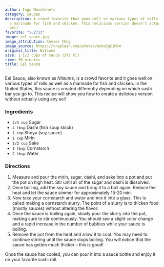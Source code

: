 ```yaml
---
author: Ingo Muschenetz
category: Sauces
description: A crowd favorite that goes well on various types of rolls as well as
  a marinade for fish and chicken. This delicious version doesn't actually use any
  eel!
favorite: "\u2713"
image: eel_sauce.jpg
image_attribution: Xavier Chng
image_source: https://unsplash.com/photos/nuboDgCIMh4
original_title: Nitsume
size: 1 1/2 cups of sauce (375 ml)
time: 30 minutes
title: Eel Sauce
---
```

Eel Sauce, also known as _Nitsume_, is a crowd favorite and it goes well on various types of rolls as well as a marinade for fish and chicken. In the United States, this sauce is created differently depending on which sushi bar you go to. This recipe will show you how to create a delicious version without actually using any eel!

### Ingredients

* `2/3 cup` Sugar
* `4 tbsp` Dashi (fish soup stock)
* `1 cup` Shoyu (soy sauce)
* `1 cup` Mirin
* `1/2 cup` Sake
* `1 tbsp` Cornstarch
* `2 tbsp` Water

### Directions

1. Measure and pour the mirin, sugar, dashi, and sake into a pot and put the pot on high heat. Stir until all of the sugar and dashi is dissolved.
2. Once boiling, add the soy sauce and bring it to a boil again. Reduce the heat and let the sauce simmer for approximately 15-20 min.
3. Now take your cornstarch and water and mix it into a glass. This is called making a cornstarch slurry. The point of a slurry is to thicken food (mostly sauces) without altering the flavor.
4. Once the sauce is boiling again, slowly pour the slurry into the pot, making sure to stir continuously. You should see a slight color change and a rapid increase in the number of bubbles while your sauce is boiling.
5. Remove the pot from the heat and allow it to cool. You may need to continue stirring until the sauce stops boiling. You will notice that the sauce has gotten much thicker – this is good!

Once the sauce has cooled, you can pour it into a sauce bottle and enjoy it on your favorite sushi roll.
